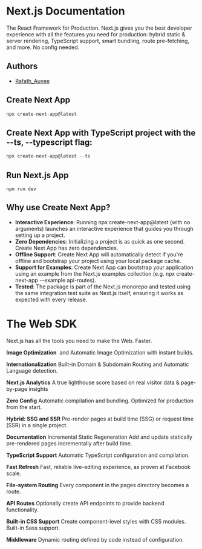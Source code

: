 
# Next.js Documentation

The React Framework
for Production.
Next.js gives you the best developer experience with all 
the features you need for production: hybrid static & server 
rendering, TypeScript support, smart bundling, 
route pre-fetching, and more. No config needed.


## Authors

- [Rafath_Auvee](https://github.com/Rafath-Bin-Zafar-Auvee)



## Create Next App

```javascript
npx create-next-app@latest
```

## Create Next App with TypeScript project with the --ts, --typescript flag:

```javascript
npx create-next-app@latest --ts
```

## Run Next.js App

```
npm run dev
```

## Why use Create Next App?

- **Interactive Experience**: Running npx create-next-app@latest (with no arguments) launches an interactive experience that guides you through setting up a project.
- **Zero Dependencies**: Initializing a project is as quick as one second. Create Next App has zero dependencies.
- **Offline Support**: Create Next App will automatically detect if you're offline and bootstrap your project using your local package cache.
- **Support for Examples**: Create Next App can bootstrap your application using an example from the Next.js examples collection (e.g. npx create-next-app --example api-routes).
- **Tested**: The package is part of the Next.js monorepo and tested using the same integration test suite as Next.js itself, ensuring it works as expected with every release.

# The Web SDK
Next.js has all the tools you need to make the Web. Faster.

**Image Optimization**
<Image> and Automatic Image Optimization with instant builds.

**Internationalization**
Built-in Domain & Subdomain Routing and Automatic Language detection.

**Next.js Analytics**
A true lighthouse score based on real visitor data & page-by-page insights

**Zero Config**
Automatic compilation and bundling. Optimized for production from the start.

**Hybrid: SSG and SSR**
Pre-render pages at build time (SSG) or request time (SSR) in a single project.

**Documentation**
Incremental Static Regeneration
Add and update statically pre-rendered pages incrementally after build time.

**TypeScript Support**
Automatic TypeScript configuration and compilation.

**Fast Refresh**
Fast, reliable live-editing experience, as proven at Facebook scale.

**File-system Routing**
Every component in the pages directory becomes a route.

**API Routes**
Optionally create API endpoints to provide backend functionality.

**Built-in CSS Support**
Create component-level styles with CSS modules. Built-in Sass support.

**Middleware**
Dynamic routing defined by code instead of configuration.
